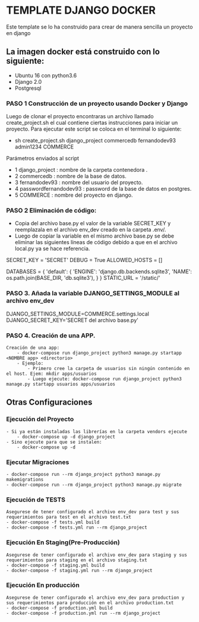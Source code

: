 # **TEMPLATE DJANGO DOCKER**

Este template se lo ha construido para crear de manera sencilla un proyecto en django

## La imagen docker está construido con lo siguiente:
- Ubuntu 16 con python3.6
- Django 2.0
- Postgresql

### PASO 1 Construcción de un proyecto usando Docker y Django

Luego de clonar el proyecto encontraras un archivo llamado create_project.sh
el cual contiene ciertas instrucciones para iniciar un proyecto.
Para ejecutar este script se coloca en el terminal lo siguiente:

* sh create_project.sh django_project commercedb fernandodev93 admin1234 COMMERCE

Parámetros enviados al script
- 1 django_project : nombre de la carpeta contenedora .
- 2 commercedb : nombre de la base de datos.
- 3 fernandodev93 : nombre del usuario del proyecto.
- 4 passwordfernandodev93 : password de la base de datos en postgres.
- 5 COMMERCE : nombre del proyecto en django.

### PASO 2 Eliminación de código:
- Copia del archivo base.py el valor de la variable SECRET_KEY y reemplazala en el archivo env_dev creado en la carpeta .env/.
- Luego de copiar la variable en el mismo archivo base.py se debe eliminar las siguientes líneas de código debido a que en el archivo local.py ya se hace referencia.

SECRET_KEY = 'SECRET'
DEBUG = True
ALLOWED_HOSTS = []

DATABASES = {
    'default': {
        'ENGINE': 'django.db.backends.sqlite3',
        'NAME': os.path.join(BASE_DIR, 'db.sqlite3'),
    }
}
STATIC_URL = '/static/'

### PASO 3. Añada la variable DJANGO_SETTINGS_MODULE al archivo env_dev
DJANGO_SETTINGS_MODULE=COMMERCE.settings.local
DJANGO_SECRET_KEY='SECRET del archivo base.py'

### PASO 4. Creación de una APP.
    Creación de una app:
        - docker-compose run django_project python3 manage.py startapp <NOMBRE app> <directorio>
        - Ejemplo:
            - Primero cree la carpeta de usuarios sin ningún contenido en el host. Ejem: mkdir apps/usuarios
            - Luego ejecute: docker-compose run django_project python3 manage.py startapp usuarios apps/usuarios

## Otras Configuraciones

### Ejecución del Proyecto
    - Si ya están instaladas las librerías en la carpeta vendors ejecute
        - docker-compose up -d django_project
    - Sino ejecute para que se instalen:
        - docker-compose up -d

### Ejecutar Migraciones
    - docker-compose run --rm django_project python3 manage.py makemigrations
    - docker-compose run --rm django_project python3 manage.py migrate

### Ejecución de TESTS
    Asegurese de tener configurado el archivo env_dev para test y sus requerimientos para test en el archivo test.txt
    - docker-compose -f tests.yml build
    - docker-compose -f tests.yml run --rm django_project

### Ejecución En Staging(Pre-Producción)
    Asegurese de tener configurado el archivo env_dev para staging y sus requerimientos para staging en el archivo staging.txt
    - docker-compose -f staging.yml build
    - docker-compose -f staging.yml run --rm django_project

### Ejecución En producción
    Asegurese de tener configurado el archivo env_dev para production y sus requerimientos para producción en el archivo production.txt
    - docker-compose -f production.yml build
    - docker-compose -f production.yml run --rm django_project